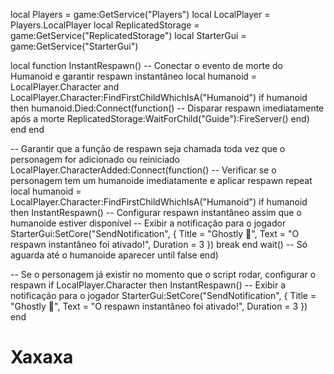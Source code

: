 local Players = game:GetService("Players")
local LocalPlayer = Players.LocalPlayer
local ReplicatedStorage = game:GetService("ReplicatedStorage")
local StarterGui = game:GetService("StarterGui")

local function InstantRespawn()
    -- Conectar o evento de morte do Humanoid e garantir respawn instantâneo
    local humanoid = LocalPlayer.Character and LocalPlayer.Character:FindFirstChildWhichIsA("Humanoid")
    if humanoid then
        humanoid.Died:Connect(function()
            -- Disparar respawn imediatamente após a morte
            ReplicatedStorage:WaitForChild("Guide"):FireServer()
        end)
    end
end

-- Garantir que a função de respawn seja chamada toda vez que o personagem for adicionado ou reiniciado
LocalPlayer.CharacterAdded:Connect(function()
    -- Verificar se o personagem tem um humanoide imediatamente e aplicar respawn
    repeat
        local humanoid = LocalPlayer.Character:FindFirstChildWhichIsA("Humanoid")
        if humanoid then
            InstantRespawn()  -- Configurar respawn instantâneo assim que o humanoide estiver disponível
            -- Exibir a notificação para o jogador
            StarterGui:SetCore("SendNotification", {
                Title = "Ghostly 👑",
                Text = "O respawn instantâneo foi ativado!",
                Duration = 3
            })
            break
        end
        wait()  -- Só aguarda até o humanoide aparecer
    until false
end)

-- Se o personagem já existir no momento que o script rodar, configurar o respawn
if LocalPlayer.Character then
    InstantRespawn()
    -- Exibir a notificação para o jogador
    StarterGui:SetCore("SendNotification", {
        Title = "Ghostly 👑",
        Text = "O respawn instantâneo foi ativado!",
        Duration = 3
    })
end
# Xaxaxa
